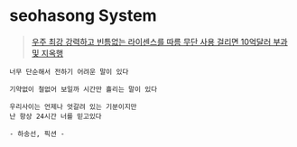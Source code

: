 # seohasong System

> [우주 최강 강력하고 빈틈없는 라이센스를 따름 무단 사용 걸리면 10억달러 부과 및 지옥행](http://www.bloter.net/archives/209318)

```
너무 단순해서 전하기 어려운 말이 있다

기약없이 철없어 보일까 시간만 흘리는 말이 있다

우리사이는 언제나 엇갈려 있는 기분이지만
난 항상 24시간 너를 믿고있다

- 하송선, 픽션 -
```
